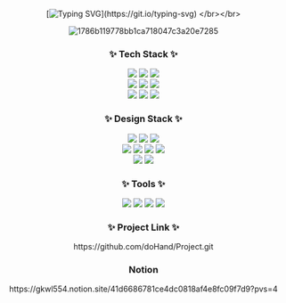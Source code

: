 <!--
**doHand/doHand** is a ✨ _special_ ✨ repository because its `README.md` (this file) appears on your GitHub profile.

Here are some ideas to get you started:

- 🔭 I’m currently working on ...
- 🌱 I’m currently learning ...
- 👯 I’m looking to collaborate on ...
- 🤔 I’m looking for help with ...
- 💬 Ask me about ...
- 📫 How to reach me: ...
- 😄 Pronouns: ...
- ⚡ Fun fact: ....
-->


<div align="center">

[![Typing SVG](https://readme-typing-svg.demolab.com?font=Madimi+One&size=30&duration=4000&pause=1000&color=1CA3BD&center=true&vCenter=true&random=false&width=435&height=80&lines=Hi+there%2C+I'm+Haji+Son.+;Nice+to+meet+you+!)](https://git.io/typing-svg) </br></br>

![1786b119778bb1ca718047c3a20e7285](https://github.com/doHand/doHand/assets/136147026/65ef92eb-5303-4f97-b411-ec4c0f88345a)



<h3 align="center">✨ Tech Stack ✨</h3>
<div align="center">
 
  <img src="https://img.shields.io/badge/javascript-F7DF1E.svg?style=for-the-badge&logo=javascript&logoColor=20232a" />
  <img src="https://img.shields.io/badge/html5-E34F26.svg?style=for-the-badge&logo=html5&logoColor=white" />
  <img src="https://img.shields.io/badge/css3-1572B6.svg?style=for-the-badge&logo=css3&logoColor=white" />
</div>

<div align="center">
   <img src="https://img.shields.io/badge/java-%23ED8B00.svg?style=for-the-badge&logo=openjdk&logoColor=white" />
    <img src="https://img.shields.io/badge/spring-%236DB33F.svg?style=for-the-badge&logo=spring&logoColor=white" />
     <img src="https://img.shields.io/badge/github-%23121011.svg?style=for-the-badge&logo=github&logoColor=white" />
</div>


<div align="center">
     <img src="https://img.shields.io/badge/r-%23276DC3.svg?style=for-the-badge&logo=r&logoColor=white" />
    <img src="https://img.shields.io/badge/Oracle-F80000?style=for-the-badge&logo=oracle&logoColor=white" />
     <img src="https://img.shields.io/badge/amazonaws-#232F3E?style=for-the-badge&logo=amazonawse&logoColor=white" />
</div>

<h3 align="center">✨ Design Stack ✨</h3>
<div align="center">
 
  <img src="https://img.shields.io/badge/adobe%20photoshop-%2331A8FF.svg?style=for-the-badge&logo=adobe%20photoshop&logoColor=white" />
  <img src="https://img.shields.io/badge/adobe%20illustrator-%23FF9A00.svg?style=for-the-badge&logo=adobe%20illustrator&logoColor=white" />
  <img src="https://img.shields.io/badge/Adobe%20Premiere%20Pro-9999FF.svg?style=for-the-badge&logo=Adobe%20Premiere%20Pro&logoColor=white" />
</div>

<div align="center">
   <img src="https://img.shields.io/badge/Canva-%2300C4CC.svg?style=for-the-badge&logo=Canva&logoColor=white" />
   <img src="https://img.shields.io/badge/unity-%23000000.svg?style=for-the-badge&logo=unity&logoColor=white" />
    <img src="https://img.shields.io/badge/Adobe%20After%20Effects-9999FF.svg?style=for-the-badge&logo=Adobe%20After%20Effects&logoColor=white" />
   <img src="https://img.shields.io/badge/Autodesk%20Maya-37A5CC.svg?style=for-the-badge&logo=Autodesk-Maya&logoColor=white" />
</div>

<div align="center">
     <img src="https://img.shields.io/badge/Z%20Brush-9B2321.svg?style=for-the-badge&logo=Zbrush&logoColor=white" />
    <img src="https://img.shields.io/badge/SubStance%20Painter-F80000?style=for-the-badge&logo=substance-painter&logoColor=white" />
</div>


<h3 align="center">✨ Tools ✨</h3>


<div align="center">

   <img src="https://img.shields.io/badge/Eclipse-FE7A16.svg?style=for-the-badge&logo=Eclipse&logoColor=white" />
     <img src="https://img.shields.io/badge/github-%23121011.svg?style=for-the-badge&logo=github&logoColor=white" />
        <img src="https://img.shields.io/badge/Visual%20Studio-007ACC.svg?style=for-the-badge&logo=Visual%20Studio%20Code&logoColor=white" />
         <img src="https://img.shields.io/badge/Notion-000000.svg?style=for-the-badge&logo=Notion&logoColor=white" />
</div>
<h3 align="center">✨ Project Link ✨</h3>
<div align="center">
https://github.com/doHand/Project.git</div>
<h3 align="center"> Notion </h3>
 https://gkwl554.notion.site/41d6686781ce4dc0818af4e8fc09f7d9?pvs=4
</br></br>
